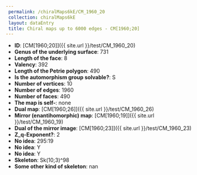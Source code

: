 ```yaml
--- 
 permalink: /chiralMaps6kE/CM_1960_20 
 collection: chiralMaps6kE
 layout: dataEntry
 title: Chiral maps up to 6000 edges - CM[1960;20]
---
```


- **ID**: [CM[1960;20]]({{ site.url }}/test/CM_1960_20)
- **Genus of the underlying surface**: 731
- **Length of the face**: 8
- **Valency**: 392
- **Length of the Petrie polygon**: 490
- **Is the automorphism group solvable?**: S
- **Number of vertices**: 10
- **Number of edges**: 1960
- **Number of faces**: 490
- **The map is self-**: none
- **Dual map**: [CM[1960;26]]({{ site.url }}/test/CM_1960_26)
- **Mirror (enantihomorphic) map**: [CM[1960;19]]({{ site.url }}/test/CM_1960_19)
- **Dual of the mirror image**: [CM[1960;23]]({{ site.url }}/test/CM_1960_23)
- **Z_q-Exponent?**: 2
- **No idea**:  295:19
- **No idea**: Y
- **No idea**: Y
- **Skeleton**: Sk(10;3)^98
- **Some other kind of skeleton**: nan
